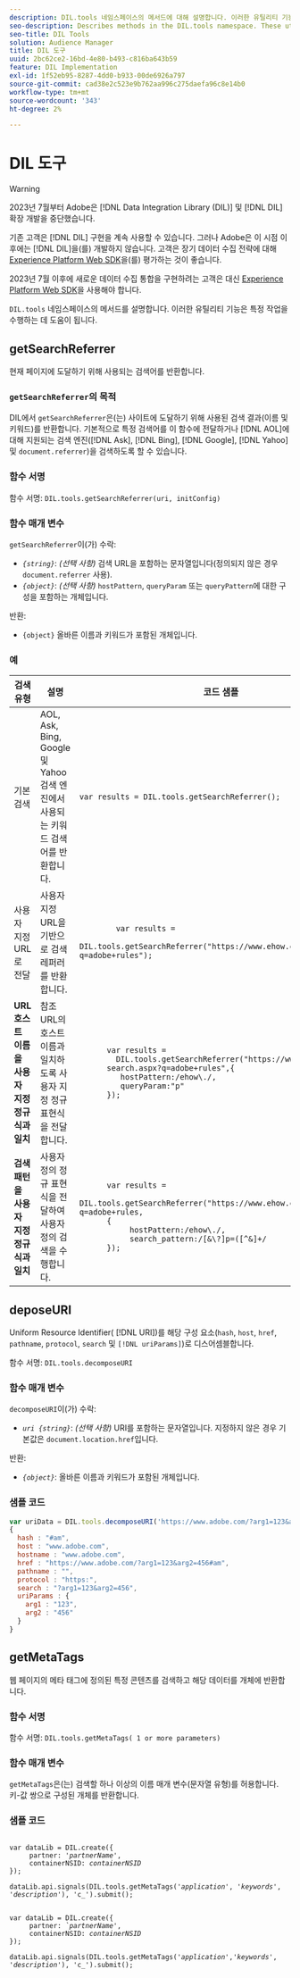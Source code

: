 ```yaml
---
description: DIL.tools 네임스페이스의 메서드에 대해 설명합니다. 이러한 유틸리티 기능은 특정 작업을 수행하는 데 도움이 됩니다.
seo-description: Describes methods in the DIL.tools namespace. These utility functions help you perform specific tasks.
seo-title: DIL Tools
solution: Audience Manager
title: DIL 도구
uuid: 2bc62ce2-16bd-4e80-b493-c816ba643b59
feature: DIL Implementation
exl-id: 1f52eb95-8287-4dd0-b933-00de6926a797
source-git-commit: cad38e2c523e9b762aa996c275daefa96c8e14b0
workflow-type: tm+mt
source-wordcount: '343'
ht-degree: 2%

---
```


# DIL 도구

>[!WARNING]
>
>2023년 7월부터 Adobe은 [!DNL Data Integration Library (DIL)] 및 [!DNL DIL] 확장 개발을 중단했습니다.
>
>기존 고객은 [!DNL DIL] 구현을 계속 사용할 수 있습니다. 그러나 Adobe은 이 시점 이후에는 [!DNL DIL]을(를) 개발하지 않습니다. 고객은 장기 데이터 수집 전략에 대해 [Experience Platform Web SDK](https://experienceleague.adobe.com/docs/experience-platform/edge/home.html?lang=ko)을(를) 평가하는 것이 좋습니다.
>
>2023년 7월 이후에 새로운 데이터 수집 통합을 구현하려는 고객은 대신 [Experience Platform Web SDK](https://experienceleague.adobe.com/docs/experience-platform/edge/home.html?lang=ko)을 사용해야 합니다.

`DIL.tools` 네임스페이스의 메서드를 설명합니다. 이러한 유틸리티 기능은 특정 작업을 수행하는 데 도움이 됩니다.

<!-- 

c_dil_functions.xml

 -->

## getSearchReferrer

현재 페이지에 도달하기 위해 사용되는 검색어를 반환합니다.

<!-- 

r_dil_get_search_referrer.xml

 -->

### `getSearchReferrer`의 목적

DIL에서 `getSearchReferrer`은(는) 사이트에 도달하기 위해 사용된 검색 결과(이름 및 키워드)를 반환합니다. 기본적으로 특정 검색어를 이 함수에 전달하거나 [!DNL AOL]에 대해 지원되는 검색 엔진([!DNL Ask], [!DNL Bing], [!DNL Google], [!DNL Yahoo] 및 `document.referrer`)을 검색하도록 할 수 있습니다.

### 함수 서명

함수 서명: `DIL.tools.getSearchReferrer(uri, initConfig)`

### 함수 매개 변수

`getSearchReferrer`이(가) 수락:

* *`{string}`*: *(선택 사항)* 검색 URL을 포함하는 문자열입니다(정의되지 않은 경우 `document.referrer` 사용).
* *`{object}`*: *(선택 사항)* `hostPattern`, `queryParam` 또는 `queryPattern`에 대한 구성을 포함하는 개체입니다.

반환:

* `{object}` 올바른 이름과 키워드가 포함된 개체입니다.

### 예

<table id="table_D035276601EC428295E4D619F05BB8D0"> 
 <thead> 
  <tr> 
   <th> 검색 유형 </th> 
   <th> 설명 </th> 
   <th> 코드 샘플 </th> 
  </tr> 
 </thead>
 <tbody> 
  <tr> 
   <td> 기본 검색</td> 
   <td> AOL, Ask, Bing, Google 및 Yahoo 검색 엔진에서 사용되는 키워드 검색어를 반환합니다. </td> 
   <td>
      <code>var&nbsp;results&nbsp;=&nbsp;DIL.tools.getSearchReferrer();</code> 
  </td>
  </tr> 
  <tr> 
   <td>사용자 지정 URL로 전달</td> 
   <td>사용자 지정 URL을 기반으로 검색 레퍼러를 반환합니다.</td> 
   <td> 
  <code>
        var&nbsp;results&nbsp;= 
        DIL.tools.getSearchReferrer("https://www.ehow.com/search.aspx?q=adobe+rules");
  </code>
</td> 
  </tr> 
  <tr> 
   <td> <b>URL 호스트 이름을 사용자 지정 정규식과 일치</b></td> 
   <td> 참조 URL의 호스트 이름과 일치하도록 사용자 지정 정규 표현식을 전달합니다. </td> 
   <td> 
  <code>
      var results = 
        DIL.tools.getSearchReferrer("https://www.ehow.com/
      search.aspx?q=adobe+rules",&lbrace; 
      &nbsp;&nbsp;&nbsp;hostPattern:/ehow\./, 
      &nbsp;&nbsp;&nbsp;queryParam:"p" 
      &rbrace;); 
  </code>
  </td></tr> 
  <tr> 
   <td> <b>검색 패턴을 사용자 지정 정규식과 일치</b> </td> 
   <td> 사용자 정의 정규 표현식을 전달하여 사용자 정의 검색을 수행합니다. </td> 
   <td> 
    <code>
      var&nbsp;results&nbsp;= 
      DIL.tools.getSearchReferrer("https://www.ehow.com/search.aspx?q=adobe+rules,
      &lbrace;
        &nbsp;&nbsp;&nbsp;hostPattern:/ehow\./, 
        &nbsp;&nbsp;&nbsp;search_pattern:/[&amp;\?]p=([^&amp;]+/ 
      &rbrace;);
    </code>
   </td> 
  </tr> 
 </tbody> 
</table>

## deposeURI

Uniform Resource Identifier( [!DNL URI])를 해당 구성 요소(`hash`, `host`, `href`, `pathname`, `protocol`, `search` 및 `[!DNL uriParams]`)로 디스어셈블합니다.

<!-- 

r_dil_decompose.xml

 -->

함수 서명: `DIL.tools.decomposeURI`

### 함수 매개 변수

`decomposeURI`이(가) 수락:

* *`uri {string}`*: *(선택 사항)* URI를 포함하는 문자열입니다. 지정하지 않은 경우 기본값은 `document.location.href`입니다.

반환:

* *`{object}`*: 올바른 이름과 키워드가 포함된 개체입니다.

### 샘플 코드


```javascript
var uriData = DIL.tools.decomposeURI('https://www.adobe.com/?arg1=123&arg2=456#am'); 
{ 
  hash : "#am", 
  host : "www.adobe.com", 
  hostname : "www.adobe.com", 
  href : "https://www.adobe.com/?arg1=123&arg2=456#am", 
  pathname : "", 
  protocol : "https:", 
  search : "?arg1=123&arg2=456", 
  uriParams : { 
    arg1 : "123", 
    arg2 : "456" 
  } 
}
```

## getMetaTags

웹 페이지의 메타 태그에 정의된 특정 콘텐츠를 검색하고 해당 데이터를 개체에 반환합니다.

<!-- 

r_dil_get_metatags.xml

 -->

### 함수 서명

함수 서명: `DIL.tools.getMetaTags( 1 or more parameters)`

### 함수 매개 변수

`getMetaTags`은(는) 검색할 하나 이상의 이름 매개 변수(문자열 유형)를 허용합니다. 키-값 쌍으로 구성된 개체를 반환합니다.

### 샘플 코드

<pre class="javascript"><code>
var dataLib = DIL.create(&lbrace; 
     partner: '<i>partnerName'</i>, 
     containerNSID: <i>containerNSID</i> 
&rbrace;); 

dataLib.api.signals(DIL.tools.getMetaTags('<i>application</i>', '<i>keywords</i>',  '<i>description</i>'), 'c_').submit();
</code></pre>

<pre><code>
var dataLib = DIL.create(&lbrace; 
     partner: <i>&grave;partnerName'</i>, 
     containerNSID: <i>containerNSID</i> 
&rbrace;); 

dataLib.api.signals(DIL.tools.getMetaTags('<i>application</i>','<i>keywords</i>', '<i>description</i>'), 'c_').submit();
</code></pre>
